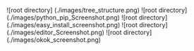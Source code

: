 ![root directory] (./images/tree_structure.png)
![root directory] (./images/python_pip_Screenshot.png)
![root directory] (./images/easy_install_screenshot.png)
![root directory] (./images/editor_Screenshot.png)
![root directory] (./images/okok_screenshot.png)